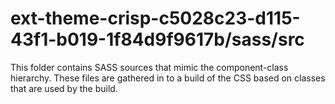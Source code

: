 # ext-theme-crisp-c5028c23-d115-43f1-b019-1f84d9f9617b/sass/src

This folder contains SASS sources that mimic the component-class hierarchy. These files
are gathered in to a build of the CSS based on classes that are used by the build.
